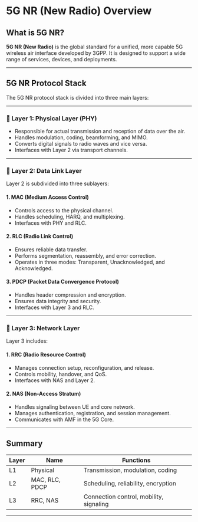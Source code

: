 
# 5G NR (New Radio) Overview

## What is 5G NR?

**5G NR (New Radio)** is the global standard for a unified, more capable 5G wireless air interface developed by 3GPP. It is designed to support a wide range of services, devices, and deployments.

---

## 5G NR Protocol Stack

The 5G NR protocol stack is divided into three main layers:

---

### 📶 Layer 1: Physical Layer (PHY)

- Responsible for actual transmission and reception of data over the air.
- Handles modulation, coding, beamforming, and MIMO.
- Converts digital signals to radio waves and vice versa.
- Interfaces with Layer 2 via transport channels.

---

### 🧰 Layer 2: Data Link Layer

Layer 2 is subdivided into three sublayers:

#### 1. MAC (Medium Access Control)
- Controls access to the physical channel.
- Handles scheduling, HARQ, and multiplexing.
- Interfaces with PHY and RLC.

#### 2. RLC (Radio Link Control)
- Ensures reliable data transfer.
- Performs segmentation, reassembly, and error correction.
- Operates in three modes: Transparent, Unacknowledged, and Acknowledged.

#### 3. PDCP (Packet Data Convergence Protocol)
- Handles header compression and encryption.
- Ensures data integrity and security.
- Interfaces with Layer 3 and RLC.

---

### 🧠 Layer 3: Network Layer

Layer 3 includes:

#### 1. RRC (Radio Resource Control)
- Manages connection setup, reconfiguration, and release.
- Controls mobility, handover, and QoS.
- Interfaces with NAS and Layer 2.

#### 2. NAS (Non-Access Stratum)
- Handles signaling between UE and core network.
- Manages authentication, registration, and session management.
- Communicates with AMF in the 5G Core.

---

## Summary

| Layer | Name           | Functions                                 |
|-------|----------------|-------------------------------------------|
| L1    | Physical        | Transmission, modulation, coding         |
| L2    | MAC, RLC, PDCP  | Scheduling, reliability, encryption       |
| L3    | RRC, NAS        | Connection control, mobility, signaling   |

---
